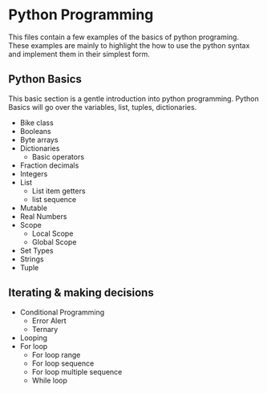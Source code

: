# Python Programming

This files contain a few examples of the basics of python programing. 
These examples are mainly to highlight the how to use the python syntax and implement them in their simplest form.  

## Python Basics
This basic section is a gentle introduction into python programming. Python Basics will go over the variables, list, tuples,
dictionaries. 
* Bike class
* Booleans
* Byte arrays
* Dictionaries
    * Basic operators
* Fraction decimals
* Integers
* List
    * List item getters
    * list sequence
 * Mutable
 * Real Numbers
 * Scope
    *  Local Scope
    *  Global Scope
  * Set Types
  * Strings
  * Tuple
  
  ## Iterating & making decisions 
  
  * Conditional Programming 
    * Error Alert
    * Ternary
   * Looping
  * For loop 
    * For loop range
    * For loop sequence
    * For loop multiple sequence
    * While loop
    
